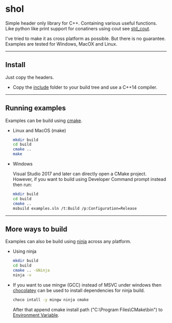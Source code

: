 # shol

Simple header only library for C++. Containing various useful functions. Like python like print support for conatiners using cout see [std_cout](examples/std_cout.cpp).

I've tried to make it as cross platform as possible. But there is no guarantee. Examples are tested for Windows, MacOX and Linux.

---

## Install

Just copy the headers.

* Copy the [include](include) folder to your build tree and use a C++14 compiler.

---

## Running examples

Examples can be build using [cmake](https://cmake.org/).

* Linux and MacOS (make)
    ```sh
    mkdir build
    cd build
    cmake ..
    make
    ```

* Windows

    Visual Studio 2017 and later can directly open a CMake project. However, if you want to build using Developer Command prompt instead then run:
    ```sh
    mkdir build
    cd build
    cmake ..
    msbuild examples.sln /t:Build /p:Configuration=Release
    ```
---

## More ways to build

Examples can also be build using [ninja](https://ninja-build.org/) across any platform.

* Using ninja
    ```sh
    mkdir build
    cd build
    cmake .. -GNinja
    ninja -v
    ```

* If you want to use mingw (GCC) instead of MSVC under windows then [chocolatey](https://chocolatey.org/) can be used to install dependencies for ninja build.

    ```sh
    choco intall -y mingw ninja cmake
    ```
    After that append cmake install path ("C:\Program Files\CMake\bin") to [Environment Variable](https://helpdeskgeek.com/windows-10/add-windows-path-environment-variable/).
